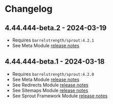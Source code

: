 # Changelog

## 4.44.444-beta.2 - 2024-03-19

- Requires `barrelstrength/sprout:4.2.1`
- See Meta Module [release notes][#421meta]

[#421meta]: https://github.com/barrelstrength/craft-sprout/blob/4.2.1/CHANGELOG/CHANGELOG-META.md

## 4.44.444-beta.1 - 2024-03-18

- Requires `barrelstrength/sprout:4.2.0`
- See Meta Module [release notes][#420meta]
- See Redirects Module [release notes][#420redirects]
- See Sitemaps Module [release notes][#420sitemaps]
- See Sprout Framework Module [release notes][#420core]

[#420meta]: https://github.com/barrelstrength/craft-sprout/blob/4.2.0/CHANGELOG/CHANGELOG-META.md
[#420redirects]: https://github.com/barrelstrength/craft-sprout/blob/4.2.0/CHANGELOG/CHANGELOG-REDIRECTS.md
[#420sitemaps]: https://github.com/barrelstrength/craft-sprout/blob/4.2.0/CHANGELOG/CHANGELOG-SITEMAPS.md
[#420core]: https://github.com/barrelstrength/craft-sprout/blob/4.2.0/CHANGELOG/CHANGELOG-CORE.md